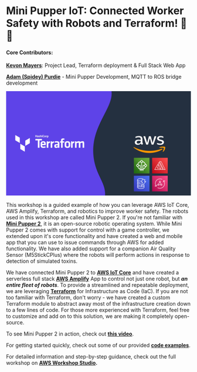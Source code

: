 # Mini Pupper IoT: Connected Worker Safety with Robots and Terraform! 🐶🐾
#### Core Contributors:
**[Kevon Mayers](https://www.linkedin.com/in/kevonmayers)**: Project Lead, Terraform deployment & Full Stack Web App

**[Adam (Spidey) Purdie](https://www.linkedin.com/in/adampurdie/)** - Mini Pupper Development, MQTT to ROS bridge development

![Terraform + AWS + Mini Pupper Logo](resources/aws-terraform-minipupper.png)


This workshop is a guided example of how you can leverage AWS IoT Core, AWS Amplify, Terraform, and robotics to improve worker safety. The robots used in this workshop are called Mini Pupper 2. If you're not familiar with **[Mini Pupper 2](hhttps://mangdang.store/products/mini-pupper-open-source-ros-robot-dog-kit)**, it is an open-source robotic operating system. While Mini Pupper 2 comes with support for control with a game controller, we extended upon it's core functionality and have created a web and mobile app that you can use to issue commands through AWS for added functionality. We have also added support for a companion Air Quality Sensor (M5StickCPlus) where the robots will perform actions in response to detection of simulated toxins.

We have connected Mini Pupper 2 to **[AWS IoT Core](https://aws.amazon.com/iot-core/)** and have created a serverless full stack **[AWS Amplify](https://aws.amazon.com/amplify/)** App to control not just one robot, but ***an entire fleet of robots***. To provide a streamlined and repeatable deployment, we are leveraging **[Terraform](https://www.terraform.io/)** for Infrastructure as Code (IaC). If you are not too familiar with Terraform, don't worry - we have created a custom Terraform module to abstract away most of the infrastructure creation down to a few lines of code. For those more experienced with Terraform, feel free to customize and add on to this solution, we are making it completely open-source.

To see Mini Pupper 2 in action, check out **[this video](https://www.youtube.com/watch?v=LeT10vdBSJM&t=1s)**.

 For getting started quickly, check out some of our provided **[code examples](https://github.com/novekm/iot-robopupper/tree/main/terraform-deployment/examples)**.

 For detailed information and step-by-step guidance, check out the full workshop on **[AWS Workshop Studio](https://workshops.aws/).**

 <!-- TODO - Update this with public URL when it is out -->

